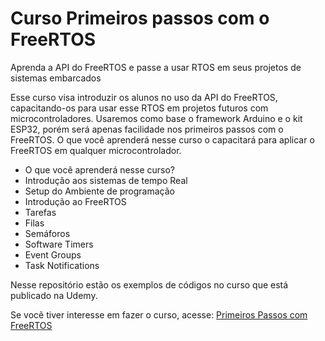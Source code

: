 # Curso Primeiros passos com o FreeRTOS

Aprenda a API do FreeRTOS e passe a usar RTOS em seus projetos de sistemas embarcados

Esse curso visa introduzir os alunos no uso da API do FreeRTOS, capacitando-os para usar esse RTOS em projetos futuros com microcontroladores. Usaremos como base o framework Arduino e o kit ESP32, porém será apenas facilidade nos primeiros passos com o FreeRTOS. O que você aprenderá nesse curso o capacitará para aplicar o FreeRTOS em qualquer microcontrolador.

- O que você aprenderá nesse curso?
- Introdução aos sistemas de tempo Real
- Setup do Ambiente de programação
- Introdução ao FreeRTOS
- Tarefas
- Filas
- Semáforos
- Software Timers
- Event Groups
- Task Notifications

Nesse repositório estão os exemplos de códigos no curso que está publicado na Udemy.

Se vocẽ tiver interesse em fazer o curso, acesse: [Primeiros Passos com FreeRTOS](https://www.udemy.com/course/primeiros-passos-com-o-freertos/?referralCode=6AA6F6169B55A1CF24F1)
